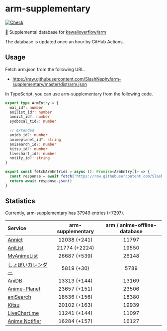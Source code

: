 # arm-supplementary

[![Check](https://github.com/SlashNephy/arm-supplementary/actions/workflows/check-node.yml/badge.svg)](https://github.com/SlashNephy/arm-supplementary/actions/workflows/check-node.yml)

💊 Supplemental database for [kawaiioverflow/arm](https://github.com/kawaiioverflow/arm)

The database is updated once an hour by GitHub Actions.

## Usage

Fetch arm.json from the following URL.

- https://raw.githubusercontent.com/SlashNephy/arm-supplementary/master/dist/arm.json

In TypeScript, you can use arm-supplementary from the following code.

```TypeScript
export type ArmEntry = {
  mal_id?: number
  anilist_id?: number
  annict_id?: number
  syobocal_tid?: number

  // extended
  anidb_id?: number
  animeplanet_id?: string
  anisearch_id?: number
  kitsu_id?: number
  livechart_id?: number
  notify_id?: string
}

export const fetchArmEntries = async (): Promise<ArmEntry[]> => {
  const response = await fetch('https://raw.githubusercontent.com/SlashNephy/arm-supplementary/master/dist/arm.json')
  return await response.json()
}
```

## Statistics

Currently, arm-supplementary has 37949 entries (+7297).

| Service                                     | arm-supplementary | arm / anime-offline-database |
| :------------------------------------------ | :---------------: | :--------------------------: |
| [Annict](https://annict.com)                |   12038 (+241)    |            11797             |
| [AniList](https://anilist.co)               |   21774 (+2224)   |            19550             |
| [MyAnimeList](https://myanimelist.net)      |   26687 (+539)    |            26148             |
| [しょぼいカレンダー](https://cal.syoboi.jp) |    5819 (+30)     |             5789             |
| [AniDB](https://anidb.net)                  |   13313 (+144)    |            13169             |
| [Anime-Planet](https://anime-planet.com)    |   23657 (+151)    |            23506             |
| [aniSearch](https://anisearch.com)          |   18536 (+156)    |            18380             |
| [Kitsu](https://kitsu.io)                   |   20102 (+163)    |            19939             |
| [LiveChart.me](https://livechart.me)        |   11241 (+144)    |            11097             |
| [Anime Notifier](https://notify.moe)        |   16284 (+157)    |            16127             |
